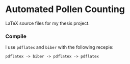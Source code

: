 # Automated Pollen Counting

LaTeX source files for my thesis project.

### Compile

I use `pdflatex` and `biber` with the following recepie:
```
pdflatex -> biber -> pdflatex -> pdflatex 
```
